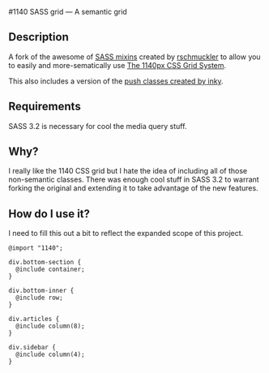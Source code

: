 #1140 SASS grid — A semantic grid

## Description
A fork of the awesome of [SASS mixins](http://sass-lang.com/) created by [rschmuckler](https://github.com/rschmukler/1140-sass) to allow you to easily and more-sematically use [The 1140px CSS Grid System](http://cssgrid.net/).

This also includes a version of the [push classes created by inky](https://gist.github.com/710796/5945729fe400299f98ba832869b6a82ec1840152).

## Requirements
SASS 3.2 is necessary for cool the media query stuff.

## Why?

I really like the 1140 CSS grid but I hate the idea of including all of those non-semantic classes. There was enough cool stuff in SASS 3.2 to warrant forking the original and extending it to take advantage of the new features.



## How do I use it?

I need to fill this out a bit to reflect the expanded scope of this project.

    @import "1140";

    div.bottom-section {
      @include container;
    }

    div.bottom-inner {
      @include row;
    }

    div.articles {
      @include column(8);
    }

    div.sidebar {
      @include column(4);
    }

